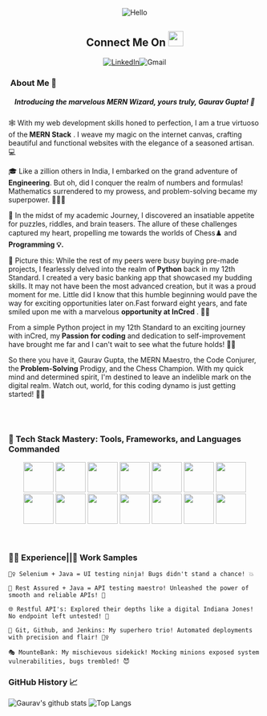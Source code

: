<p align="center"><img alt="Hello" src="https://camo.githubusercontent.com/2d97fc6917462d31a885631ec887824db6974df46eccea2ae131ff3ece798a0a/68747470733a2f2f63617073756c652d72656e6465722e76657263656c2e6170702f6170693f747970653d776176696e6726636f6c6f723d6772616469656e7426746578743d48656c6c6f21266865696768743d3130302673656374696f6e3d686561646572"></p>

<h2 align="center">Connect Me On <img alt="" height="30px" src="https://github.com/pygau14/pygau14/assets/76560967/fa1e4ab1-3b3e-4efc-ab60-f78b9cbb6b7d"></h2>
<p align="center"><a href="https://www.linkedin.com/in/gaurav-gupta-b47a85185/"><img alt="LinkedIn" src="https://github.com/pygau14/pygau14/assets/76560967/20c23b31-79e1-47e2-85ad-c0ac3393208d"></a><img src="https://github.com/pygau14/pygau14/assets/76560967/3e7f97ab-99de-40ca-abc2-cf3f3563d3a6" alt="Gmail"></p>

<h3><p class=".mt50"><img  alt="" src="https://github.com/pygau14/pygau14/assets/76560967/2f17eae9-8814-4a85-96e2-5cad8b531438"</p> About Me 🚀</h3>
<h5 align="center">Introducing the marvelous MERN Wizard, yours truly, Gaurav Gupta! 🎉</h5>
<p>🕸️ With my web development skills honed to perfection, I am a true virtuoso of the<strong> MERN Stack</strong> . I weave my magic on the internet canvas, crafting beautiful and functional websites with the elegance of a seasoned artisan. 💻</p>

<p>🎓 Like a zillion others in India, I embarked on the grand adventure of<strong> Engineering</strong>. But oh, did I conquer the realm of numbers and formulas! Mathematics surrendered to my prowess, and problem-solving became my superpower. 🔢🦸‍♂️</p>

<p>🧩 In the midst of my academic Journey, I discovered an insatiable appetite for puzzles, riddles, and brain teasers. The allure of these challenges captured my heart, propelling me towards the worlds of Chess♟️ and <strong>Programming 💡.</strong>  </p>

<p>🐍 Picture this: While the rest of my peers were busy buying pre-made projects, I fearlessly delved into the realm of<strong> Python</strong>  back in my 12th Standard. I created a very basic banking app that showcased my budding skills. It may not have been the most advanced creation, but it was a proud moment for me. Little did I know that this humble beginning would pave the way for exciting opportunities later on.Fast forward eight years, and fate smiled upon me with a marvelous <strong>opportunity at InCred</strong> .  💪🚀</p>

<p>From a simple Python project in my 12th Standard to an exciting journey with inCred, my<strong> Passion for coding</strong>  and dedication to self-improvement have brought me far and I can't wait to see what the future holds! 🌈🔥</p>

<p>So there you have it, Gaurav Gupta, the MERN Maestro, the Code Conjurer, the<strong> Problem-Solving</strong>  Prodigy, and the Chess Champion. With my quick mind and determined spirit, I'm destined to leave an indelible mark on the digital realm. Watch out, world, for this coding dynamo is just getting started! 💪✨</p>



<br />
<br />
<h3>🔧 Tech Stack Mastery: Tools, Frameworks, and Languages Commanded</h3>
<p align="center">
<img height="60px" width="60px" src="https://cdn.jsdelivr.net/gh/devicons/devicon/icons/html5/html5-original-wordmark.svg" />
<img height="60px" width="60px" src="https://cdn.jsdelivr.net/gh/devicons/devicon/icons/css3/css3-original-wordmark.svg" />
<img height="60px" width="60px" src="https://cdn.jsdelivr.net/gh/devicons/devicon/icons/javascript/javascript-original.svg" />
<img height="60px" width="60px" src="https://cdn.jsdelivr.net/gh/devicons/devicon/icons/react/react-original-wordmark.svg" />
<img height="60px" width="60px" src="https://cdn.jsdelivr.net/gh/devicons/devicon/icons/redux/redux-original.svg" />
<img height="60px" width="60px" src="https://cdn.jsdelivr.net/gh/devicons/devicon/icons/typescript/typescript-original.svg" />
<img height="60px" width="60px" src="https://cdn.jsdelivr.net/gh/devicons/devicon/icons/nodejs/nodejs-original-wordmark.svg" />
<img height="60px" width="60px" src="https://cdn.jsdelivr.net/gh/devicons/devicon/icons/express/express-original-wordmark.svg" />
<img height="60px" width="60px" src="https://cdn.jsdelivr.net/gh/devicons/devicon/icons/jenkins/jenkins-original.svg" />
<img height="60px" width="60px" src="https://cdn.jsdelivr.net/gh/devicons/devicon/icons/bootstrap/bootstrap-original-wordmark.svg" />
<img height="60px" width="60px" src="https://cdn.jsdelivr.net/gh/devicons/devicon/icons/kubernetes/kubernetes-plain-wordmark.svg" />
<img height="60px" width="60px" src="https://cdn.jsdelivr.net/gh/devicons/devicon/icons/selenium/selenium-original.svg" />
<img height="60px" width="60px" src="https://cdn.jsdelivr.net/gh/devicons/devicon/icons/postgresql/postgresql-original-wordmark.svg" />
<img height="60px" width="60px" src="https://cdn.jsdelivr.net/gh/devicons/devicon/icons/mongodb/mongodb-original-wordmark.svg" />
          
                 
</p>

 <br />         
<h3>👨‍💻 Experience<bold>||</bold>📂 Work Samples</h3>

    🕵️‍♀️ Selenium + Java = UI testing ninja! Bugs didn't stand a chance! 💥

    🚀 Rest Assured + Java = API testing maestro! Unleashed the power of smooth and reliable APIs! 🎉

    🌐 Restful API's: Explored their depths like a digital Indiana Jones! No endpoint left untested! 🔎

    🐙 Git, Github, and Jenkins: My superhero trio! Automated deployments with precision and flair! 🦸‍♀️

    🎭 MounteBank: My mischievous sidekick! Mocking minions exposed system vulnerabilities, bugs trembled! 😈


<h3>GitHub History 📈</h3>
<!--START_SECTION:waka-->
<!--END_SECTION:waka-->
   
   ![Gaurav's github stats](https://github-readme-stats.vercel.app/api?username=pygau14&show_icons=true&theme=radical)
   ![Top Langs](https://github-readme-stats.vercel.app/api/top-langs/?username=pygau14&langs_count=8&layout=compact)

<!---
pygau14/pygau14 is a ✨ special ✨ repository because its `README.md` (this file) appears on your GitHub profile.
You can click the Preview link to take a look at your changes.
--->
